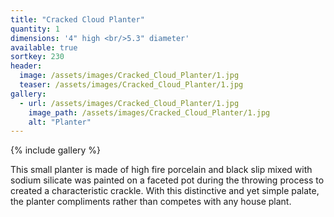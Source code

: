 ```yaml
---
title: "Cracked Cloud Planter"
quantity: 1
dimensions: '4" high <br/>5.3" diameter'
available: true
sortkey: 230
header:
  image: /assets/images/Cracked_Cloud_Planter/1.jpg
  teaser: /assets/images/Cracked_Cloud_Planter/1.jpg
gallery:
  - url: /assets/images/Cracked_Cloud_Planter/1.jpg
    image_path: /assets/images/Cracked_Cloud_Planter/1.jpg
    alt: "Planter"
---
```


{% include gallery %}

This small planter is made of high fire porcelain and black slip mixed with sodium silicate was painted on a faceted pot during the throwing process to created a characteristic crackle.  With this distinctive and yet simple palate, the planter compliments rather than competes with any house plant.